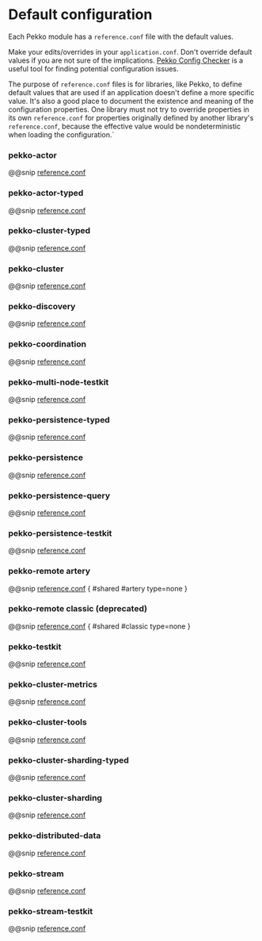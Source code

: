 # Default configuration

Each Pekko module has a `reference.conf` file with the default values.

Make your edits/overrides in your `application.conf`. Don't override default values if
you are not sure of the implications. [Pekko Config Checker]($pekko.doc.dns$/docs/akka-enhancements/current/config-checker.html)
is a useful tool for finding potential configuration issues.

The purpose of `reference.conf` files is for libraries, like Pekko, to define default values that are used if
an application doesn't define a more specific value. It's also a good place to document the existence and
meaning of the configuration properties. One library must not try to override properties in its own `reference.conf`
for properties originally defined by another library's `reference.conf`, because the effective value would be
nondeterministic when loading the configuration.`

<a id="config-pekko-actor"></a>
### pekko-actor

@@snip [reference.conf](/actor/src/main/resources/reference.conf)

<a id="config-pekko-actor-typed"></a>
### pekko-actor-typed

@@snip [reference.conf](/actor-typed/src/main/resources/reference.conf)

<a id="config-pekko-cluster-typed"></a>
### pekko-cluster-typed

@@snip [reference.conf](/cluster-typed/src/main/resources/reference.conf)

<a id="config-pekko-cluster"></a>
### pekko-cluster

@@snip [reference.conf](/cluster/src/main/resources/reference.conf)

<a id="config-pekko-discovery"></a>
### pekko-discovery

@@snip [reference.conf](/discovery/src/main/resources/reference.conf)

<a id="config-pekko-coordination"></a>
### pekko-coordination

@@snip [reference.conf](/coordination/src/main/resources/reference.conf)

<a id="config-pekko-multi-node-testkit"></a>
### pekko-multi-node-testkit

@@snip [reference.conf](/multi-node-testkit/src/main/resources/reference.conf)

<a id="config-pekko-persistence-typed"></a>
### pekko-persistence-typed

@@snip [reference.conf](/persistence-typed/src/main/resources/reference.conf)

<a id="config-pekko-persistence"></a>
### pekko-persistence

@@snip [reference.conf](/persistence/src/main/resources/reference.conf)

<a id="config-pekko-persistence-query"></a>
### pekko-persistence-query

@@snip [reference.conf](/persistence-query/src/main/resources/reference.conf)

<a id="config-pekko-persistence-testkit"></a>
### pekko-persistence-testkit

@@snip [reference.conf](/persistence-testkit/src/main/resources/reference.conf)

<a id="config-pekko-remote-artery"></a>
### pekko-remote artery

@@snip [reference.conf](/remote/src/main/resources/reference.conf) { #shared #artery type=none }

<a id="config-pekko-remote"></a>
### pekko-remote classic (deprecated)

@@snip [reference.conf](/remote/src/main/resources/reference.conf) { #shared #classic type=none }

<a id="config-pekko-testkit"></a>
### pekko-testkit

@@snip [reference.conf](/testkit/src/main/resources/reference.conf)

<a id="config-cluster-metrics"></a>
### pekko-cluster-metrics

@@snip [reference.conf](/cluster-metrics/src/main/resources/reference.conf)

<a id="config-cluster-tools"></a>
### pekko-cluster-tools

@@snip [reference.conf](/cluster-tools/src/main/resources/reference.conf)

<a id="config-cluster-sharding-typed"></a>
### pekko-cluster-sharding-typed

@@snip [reference.conf](/cluster-sharding-typed/src/main/resources/reference.conf)

<a id="config-cluster-sharding"></a>
### pekko-cluster-sharding

@@snip [reference.conf](/cluster-sharding/src/main/resources/reference.conf)

<a id="config-distributed-data"></a>
### pekko-distributed-data

@@snip [reference.conf](/distributed-data/src/main/resources/reference.conf)

<a id="config-pekko-stream"></a>
### pekko-stream

@@snip [reference.conf](/stream/src/main/resources/reference.conf)

<a id="config-pekko-stream-testkit"></a>
### pekko-stream-testkit

@@snip [reference.conf](/stream-testkit/src/main/resources/reference.conf)

